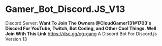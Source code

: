 # Gamer_Bot_Discord.JS_V13
Discord Server:
**__Want To Join The Owners @CloudGamer131#1703's Discord For YouTube, Twitch, Bot Coding, and Other Cool Things. Well Join With This Link__**
https://dsc.gg/cg-gang
A Discord Bot For Discord.js Version 13
